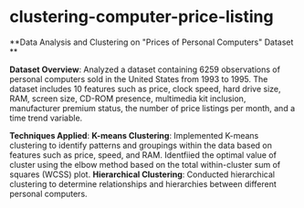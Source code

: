 # clustering-computer-price-listing
**Data Analysis and Clustering on "Prices of Personal Computers" Dataset
**

**Dataset Overview**: 
Analyzed a dataset containing 6259 observations of personal computers sold in the United States from 1993 to 1995. The dataset includes 10 features such as price, clock speed, hard drive size, RAM, screen size, CD-ROM presence, multimedia kit inclusion, manufacturer premium status, the number of price listings per month, and a time trend variable.

**Techniques Applied**:
**K-means Clustering**: Implemented K-means clustering to identify patterns and groupings within the data based on features such as price, speed, and RAM. Identfiied the optimal value of cluster using the elbow method based on the total within-cluster sum of squares (WCSS) plot. 
**Hierarchical Clustering**: Conducted hierarchical clustering to determine relationships and hierarchies between different personal computers. 
